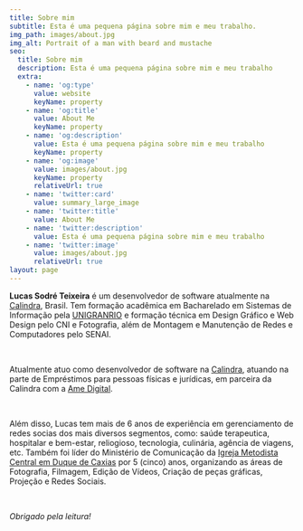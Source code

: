 ```yaml
---
title: Sobre mim
subtitle: Esta é uma pequena página sobre mim e meu trabalho.
img_path: images/about.jpg
img_alt: Portrait of a man with beard and mustache
seo:
  title: Sobre mim
  description: Esta é uma pequena página sobre mim e meu trabalho
  extra:
    - name: 'og:type'
      value: website
      keyName: property
    - name: 'og:title'
      value: About Me
      keyName: property
    - name: 'og:description'
      value: Esta é uma pequena página sobre mim e meu trabalho
      keyName: property
    - name: 'og:image'
      value: images/about.jpg
      keyName: property
      relativeUrl: true
    - name: 'twitter:card'
      value: summary_large_image
    - name: 'twitter:title'
      value: About Me
    - name: 'twitter:description'
      value: Esta é uma pequena página sobre mim e meu trabalho
    - name: 'twitter:image'
      value: images/about.jpg
      relativeUrl: true
layout: page
---
```


**Lucas Sodré Teixeira** é um desenvolvedor de software atualmente na [Calindra](https://calindra.tech/), Brasil. Tem formação acadêmica em Bacharelado em Sistemas de Informação pela [UNIGRANRIO](https://unigranrio.edu.br/) e formação técnica em Design Gráfico e Web Design pelo CNI e Fotografia, além de Montagem e Manutenção de Redes e Computadores pelo SENAI.

<br>

Atualmente atuo como desenvolvedor de software na [Calindra](https://calindra.tech/), atuando na parte de Empréstimos para pessoas físicas e jurídicas, em parceira da Calindra com a [Ame Digital](https://www.amedigital.com/).

<br>

Além disso, Lucas tem mais de 6 anos de experiência em gerenciamento de redes socias dos mais diversos segmentos, como: saúde terapeutica, hospitalar e bem-estar, reliogioso, tecnologia, culinária, agência de viagens, etc. Também foi líder do Ministério de Comunicação da [Igreja Metodista Central em Duque de Caxias](https://www.facebook.com/imcdc) por 5 (cinco) anos, organizando as áreas de Fotografia, Filmagem, Edição de Vídeos, Criação de peças gráficas, Projeção e Redes Sociais.

<br>

*Obrigado pela leitura!*
